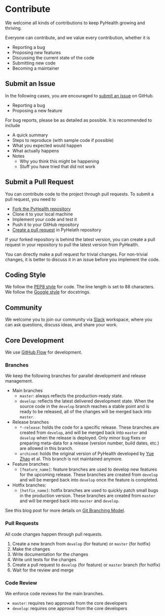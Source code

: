 # Contribute

We welcome all kinds of contributions to keep PyHealth growing and thriving.

Everyone can contribute, and we value every contribution, whether it is

- Reporting a bug
- Proposing new features
- Discussing the current state of the code
- Submitting new code
- Becoming a maintainer

## Submit an Issue

In the following cases, you are encouraged
to [submit an issue](https://github.com/sunlabuiuc/PyHealth/issues)
on GitHub.

- Reporting a bug
- Proposing a new feature

For bug reports, please be as detailed as possible. It is recommended to include

- A quick summary
- Steps to reproduce (with sample code if possible)
- What you expected would happen
- What actually happens
- Notes
    - Why you think this might be happening
    - Stuff you have tried that did not work

## Submit a Pull Request

You can contribute code to the project through pull requests. To submit a pull
request, you need to

- [Fork the PyHealth repository]
- Clone it to your local machine
- Implement your code and test it
- Push it to your GitHub repository
- [Create a pull request] in PyHelath repository

[Fork the PyHealth repository]: https://github.com/sunlabuiuc/PyHealth/fork

[Create a pull request]: https://github.com/sunlabuiuc/PyHealth/pulls

If your forked repository is behind the latest version, you can create a pull request in
your repository to pull the latest version from PyHealth.

You can directly make a pull request for trivial changes. For non-trivial changes, it is
better to discuss it in an issue before you implement the code.

## Coding Style

We follow the [PEP8 style](https://peps.python.org/pep-0008/) for code. The line length
is set to 88 characters. We follow
the [Google style](https://google.github.io/styleguide/pyguide.html#38-comments-and-docstrings)
for docstrings.

## Community

We welcome you to join our community
via [Slack](https://join.slack.com/t/pyhealthworkspace/shared_invite/zt-1j8h4da47-ZZWENUYax7SlgCRHNyL2DQ)
workspace,
where you can ask questions, discuss ideas, and share your work.

## Core Development

We use [GitHub Flow](https://docs.github.com/en/get-started/quickstart/github-flow)
for development.

### Branches

We keep the following branches for parallel development and release management.

- Main branches
    - `master`: always reflects the production-ready state.
    - `develop`: reflects the latest delivered development state. When the source code
      in the `develop` branch reaches a stable point and is ready to be released, all
      of the changes will be merged back into `master`.
- Release branches
    - `*-release`: holds the code for a specific release. These branches are
      created from `develop`, and will be merged back into `master` and `develop`
      when the release is deployed. Only minor bug fixes or preparing meta-data for
      a release (version number, build dates, etc.) are allowed in this branch.
    - `archived`: holds the original version of PyHealth developed
      by [Yue Zhao](https://www.andrew.cmu.edu/user/yuezhao2/)
      et al. This branch is not maintained anymore.
- Feature branches:
    - `[feature_name]`: feature branches are used to develop new features for the
      upcoming release. These branches are created from `develop` and will be merged
      back into `develop` once the feature is completed.
- Hotfix branches:
    - `[hotfix_name]`: hotfix branches are used to quickly patch small bugs in the
      production version. These branches are created from `master` and will be merged
      back into `master` and `develop`.

See this blog post for more details
on [Git Branching Model](https://nvie.com/posts/a-successful-git-branching-model/).

### Pull Requests

All code changes happen through pull requests.

1. Create a new branch from `develop` (for feature) or `master` (for hotfix)
2. Make the changes
3. Write documentation for the changes
4. Write unit tests for the changes
5. Create a pull request to `develop` (for feature) or `master` branch (for hotfix)
6. Wait for the review and merge

### Code Review

We enforce code reviews for the main branches.

- `master`: requires two approvals from the core developers
- `develop`: requires one approval from the core developers